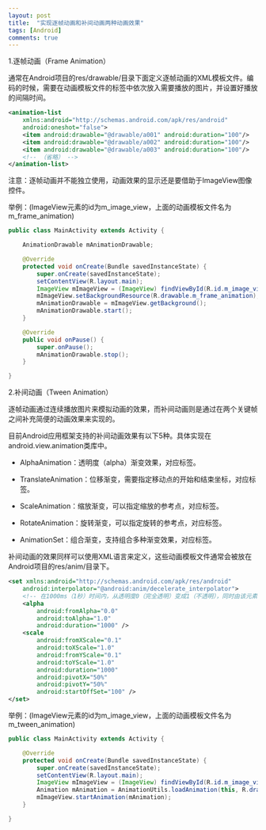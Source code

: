 ```yaml
---
layout: post
title:  "实现逐帧动画和补间动画两种动画效果"
tags: [Android]
comments: true
---
```

1.逐帧动画（Frame Animation）

通常在Android项目的res/drawable/目录下面定义逐帧动画的XML模板文件。编码的时候，需要在动画模板文件的<animation-list>标签中依次放入需要播放的图片，并设置好播放的间隔时间。

``` xml
<animation-list
	xmlns:android="http://schemas.android.com/apk/res/android"
	android:oneshot="false">
	<item android:drawable="@drawable/a001" android:duration="100"/>
	<item android:drawable="@drawable/a002" android:duration="100"/>
	<item android:drawable="@drawable/a003" android:duration="100"/>
	<!-- （省略） -->
</animation-list>
```

注意：逐帧动画并不能独立使用，动画效果的显示还是要借助于ImageView图像控件。

举例：(ImageView元素的id为m_image_view，上面的动画模板文件名为m_frame_animation)

``` java
public class MainActivity extends Activity {

	AnimationDrawable mAnimationDrawable;	

	@Override
	protected void onCreate(Bundle savedInstanceState) {
		super.onCreate(savedInstanceState);
		setContentView(R.layout.main);
		ImageView mImageView = (ImageView) findViewById(R.id.m_image_view);
		mImageView.setBackgroundResource(R.drawable.m_frame_animation);
		mAnimationDrawable = mImageView.getBackground();
		mAnimationDrawable.start();
	}

	@Override
	public void onPause() {
		super.onPause();
		mAnimationDrawable.stop();
	}

}
```

2.补间动画（Tween Animation）

逐帧动画通过连续播放图片来模拟动画的效果，而补间动画则是通过在两个关键帧之间补充简便的动画效果来实现的。

目前Android应用框架支持的补间动画效果有以下5种。具体实现在android.view.animation类库中。

- AlphaAnimation：透明度（alpha）渐变效果，对应<alpha/>标签。

- TranslateAnimation：位移渐变，需要指定移动点的开始和结束坐标，对应<translate/>标签。

- ScaleAnimation：缩放渐变，可以指定缩放的参考点，对应<scale/>标签。

- RotateAnimation：旋转渐变，可以指定旋转的参考点，对应<rotate/>标签。

- AnimationSet：组合渐变，支持组合多种渐变效果，对应<set/>标签。

补间动画的效果同样可以使用XML语言来定义，这些动画模板文件通常会被放在Android项目的res/anim/目录下。

``` xml
<set xmlns:android="http://schemas.android.com/apk/res/android"
	android:interpolator="@android:anim/decelerate_interpolator">
	<!-- 在1000ms（1秒）时间内，从透明度0（完全透明）变成1（不透明），同时由该元素中心位置从大小为0.1（十分之一）变成1（正常） -->
	<alpha
		android:fromAlpha="0.0"
		android:toAlpha="1.0"
		android:duration="1000" />
	<scale
		android:fromXScale="0.1"
		android:toXScale="1.0"
		android:fromYScale="0.1"
		android:toYScale="1.0"
		android:duration="1000"
		android:pivotX="50%"
		android:pivotY="50%"
		android:startOffSet="100" />
</set>
```

举例：(ImageView元素的id为m_image_view，上面的动画模板文件名为m_tween_animation)

``` java
public class MainActivity extends Activity {

	@Override
	protected void onCreate(Bundle savedInstanceState) {
		super.onCreate(savedInstanceState);
		setContentView(R.layout.main);
		ImageView mImageView = (ImageView) findViewById(R.id.m_image_view);
		Animation mAnimation = AnimationUtils.loadAnimation(this, R.drawable.m_tween_animation);
		mImageView.startAnimation(mAnimation);
	}

}
```
